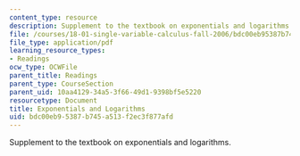 ```yaml
---
content_type: resource
description: Supplement to the textbook on exponentials and logarithms.
file: /courses/18-01-single-variable-calculus-fall-2006/bdc00eb95387b745a513f2ec3f877afd_xxpnentl_lgrthm.pdf
file_type: application/pdf
learning_resource_types:
- Readings
ocw_type: OCWFile
parent_title: Readings
parent_type: CourseSection
parent_uid: 10aa4129-34a5-3f66-49d1-9398bf5e5220
resourcetype: Document
title: Exponentials and Logarithms
uid: bdc00eb9-5387-b745-a513-f2ec3f877afd
---
```

Supplement to the textbook on exponentials and logarithms.

